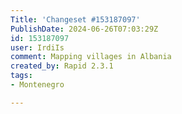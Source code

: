 ```yaml
---
Title: 'Changeset #153187097'
PublishDate: 2024-06-26T07:03:29Z
id: 153187097
user: IrdiIs
comment: Mapping villages in Albania
created_by: Rapid 2.3.1
tags:
- Montenegro

---
```

